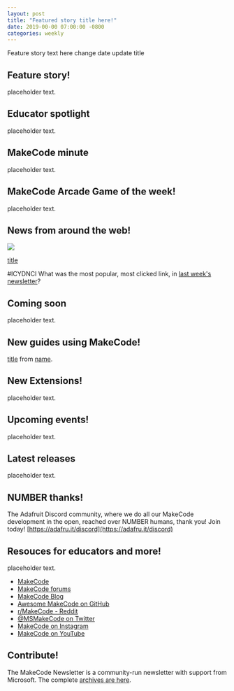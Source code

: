 ```yaml
---
layout: post
title: "Featured story title here!"
date: 2019-00-00 07:00:00 -0800
categories: weekly
---
```


Feature story text here
change date
update title

## Feature story!

placeholder text.

## Educator spotlight

placeholder text.

## MakeCode minute

placeholder text.

## MakeCode Arcade Game of the week!

placeholder text.

## News from around the web!

[![](../assets/DATE-GOES-HERE-2019/)]()

[title](url)

#ICYDNCI What was the most popular, most clicked link, in [last week's newsletter](https://link)?

## Coming soon

placeholder text.

## New guides using MakeCode!

[title](url) from [name](url).

## New Extensions!

placeholder text.

## Upcoming events!

placeholder text.

## Latest releases

placeholder text.

## NUMBER thanks!

The Adafruit Discord community, where we do all our MakeCode development in the open, reached over NUMBER humans, thank you! Join today! [https://adafru.it/discord](https://adafru.it/discord)

## Resouces for educators and more!

placeholder text.

* [MakeCode](https://www.microsoft.com/en-us/makecode/)
* [MakeCode forums](https://forum.makecode.com/)
* [MakeCode Blog](https://makecode.com/blog)
* [Awesome MakeCode on GitHub](https://github.com/adafruit/awesome-makecode/blob/master/README.md)
* [r/MakeCode - Reddit](https://www.reddit.com/r/MakeCode/)
* [@MSMakeCode on Twitter](https://twitter.com/MSMakeCode)
* [MakeCode on Instagram](https://www.instagram.com/makecode/)
* [MakeCode on YouTube](https://www.youtube.com/channel/UCye7YlvFUUQ1dSy0WZZ1T_Q)

## Contribute!

The MakeCode Newsletter is a community-run newsletter with support from Microsoft. The complete [archives are here](https://www.adafruitdaily.com/category/makecode/).

